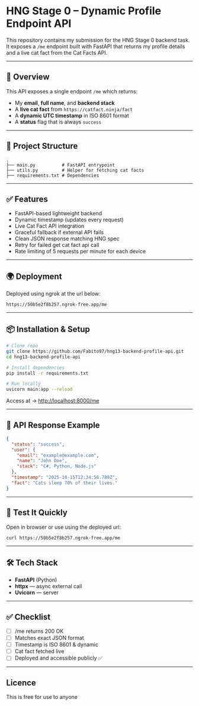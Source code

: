 # HNG Stage 0 – Dynamic Profile Endpoint API

This repository contains my submission for the HNG Stage 0 backend task. It exposes a `/me` endpoint built with FastAPI that returns my profile details and a live cat fact from the Cat Facts API.

---

## 🚀 Overview

This API exposes a single endpoint `/me` which returns:

* My **email**, **full name**, and **backend stack**
* A **live cat fact** from `https://catfact.ninja/fact`
* A **dynamic UTC timestamp** in ISO 8601 format
* A **status** flag that is always `success`

---

## 📂 Project Structure

```
.
├── main.py          # FastAPI entrypoint
├── utils.py         # Helper for fetching cat facts
├── requirements.txt # Dependencies
```

---

## ✅ Features

* FastAPI-based lightweight backend
* Dynamic timestamp (updates every request)
* Live Cat Fact API integration
* Graceful fallback if external API fails
* Clean JSON response matching HNG spec
* Retry for failed get cat fact api call
* Rate limiting of 5 requests per minute for each device

---

## 🌍 Deployment
Deployed using ngrok at the url below:
```
https://50b5e2f8b257.ngrok-free.app/me
```
---

## 📦 Installation & Setup

```bash
# Clone repo
git clone https://github.com/Fabito97/hng13-backend-profile-api.git
cd hng13-backend-profile-api

# Install dependencies
pip install -r requirements.txt

# Run locally
uvicorn main:app --reload
```

Access at → [http://localhost:8000/me](http://localhost:8000/me)

---

## 📡 API Response Example

```json
{
  "status": "success",
  "user": {
    "email": "example@example.com",
    "name": "John Doe",
    "stack": "C#, Python, Node.js"
  },
  "timestamp": "2025-10-15T12:34:56.789Z",
  "fact": "Cats sleep 70% of their lives."
}
```

---

## 🧪 Test It Quickly

Open in browser or use using the deployed url:

```bash
curl https://50b5e2f8b257.ngrok-free.app/me
```

---

## 🛠 Tech Stack

* **FastAPI** (Python)
* **httpx** — async external call
* **Uvicorn** — server

---


## ✅ Checklist

* [ ] /me returns 200 OK
* [ ] Matches exact JSON format
* [ ] Timestamp is ISO 8601 & dynamic
* [ ] Cat fact fetched live
* [ ] Deployed and accessible publicly ✅

---

## Licence
This is free for use to anyone
